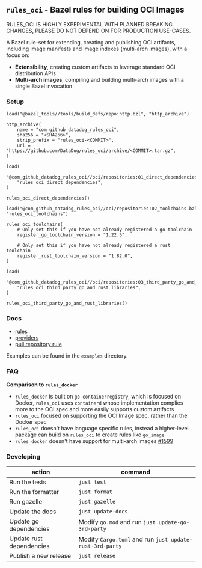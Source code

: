 ## `rules_oci` - Bazel rules for building OCI Images

RULES_OCI IS HIGHLY EXPERIMENTAL WITH PLANNED BREAKING CHANGES, PLEASE DO NOT
DEPEND ON FOR PRODUCTION USE-CASES.

A Bazel rule-set for extending, creating and publishing OCI artifacts, including image
manifests and image indexes (multi-arch images), with a focus on:

- **Extensibility**, creating custom artifacts to leverage standard OCI distribution APIs
- **Multi-arch images**, compiling and building multi-arch images with a single Bazel invocation

### Setup

```starlark
load("@bazel_tools//tools/build_defs/repo:http.bzl", "http_archive")

http_archive(
    name = "com_github_datadog_rules_oci",
    sha256 = "<SHA256>",
    strip_prefix = "rules_oci-<COMMIT>",
    url = "https://github.com/DataDog/rules_oci/archive/<COMMIT>.tar.gz",
)

load(
    "@com_github_datadog_rules_oci//oci/repositories:01_direct_dependencies.bzl",
    "rules_oci_direct_dependencies",
)

rules_oci_direct_dependencies()

load("@com_github_datadog_rules_oci//oci/repositories:02_toolchains.bzl", "rules_oci_toolchains")

rules_oci_toolchains(
    # Only set this if you have not already registered a go toolchain
    register_go_toolchain_version = "1.22.5",

    # Only set this if you have not already registered a rust toolchain
    register_rust_toolchain_version = "1.82.0",
)

load(
    "@com_github_datadog_rules_oci//oci/repositories:03_third_party_go_and_rust_libraries.bzl",
    "rules_oci_third_party_go_and_rust_libraries",
)

rules_oci_third_party_go_and_rust_libraries()
```

### Docs

- [rules](docs/defs.md)
- [providers](docs/providers.md)
- [pull repository rule](docs/pull.md)

Examples can be found in the `examples` directory.

### FAQ

**Comparison to `rules_docker`**

- `rules_docker` is built on `go-containerregistry`, which is focused on Docker,
  `rules_oci` uses `containerd` whose implementation complies more to the OCI spec
  and more easily supports custom artifacts
- `rules_oci` focused on supporting the OCI Image spec, rather than the Docker
  spec
- `rules_oci` doesn't have language specific rules, instead a higher-level
  package can build on `rules_oci` to create rules like `go_image`
- `rules_docker` doesn't have support for multi-arch images [#1599](https://github.com/bazelbuild/rules_docker/issues/1599)

### Developing

| action                   | command                                                  |
| ------------------------ | -------------------------------------------------------- |
| Run the tests            | `just test`                                              |
| Run the formatter        | `just format`                                            |
| Run gazelle              | `just gazelle`                                           |
| Update the docs          | `just update-docs`                                       |
| Update go dependencies   | Modify `go.mod` and run `just update-go-3rd-party`       |
| Update rust dependencies | Modify `Cargo.toml` and run `just update-rust-3rd-party` |
| Publish a new release    | `just release`                                           |
